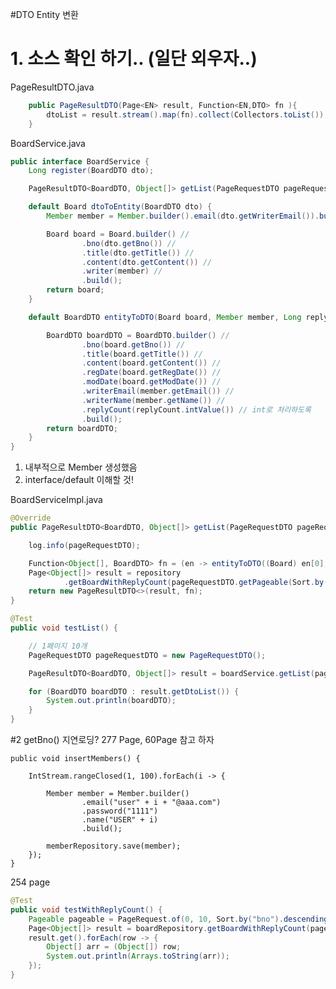 #DTO Entity 변환

# 1. 소스 확인 하기.. (일단 외우자..)
PageResultDTO.java
```java
    public PageResultDTO(Page<EN> result, Function<EN,DTO> fn ){
        dtoList = result.stream().map(fn).collect(Collectors.toList());       
    }
```
BoardService.java
```java
public interface BoardService {
	Long register(BoardDTO dto);

	PageResultDTO<BoardDTO, Object[]> getList(PageRequestDTO pageRequestDTO);

	default Board dtoToEntity(BoardDTO dto) {
		Member member = Member.builder().email(dto.getWriterEmail()).build();

		Board board = Board.builder() //
				.bno(dto.getBno()) //
				.title(dto.getTitle()) //
				.content(dto.getContent()) //
				.writer(member) //
				.build();
		return board;
	}

	default BoardDTO entityToDTO(Board board, Member member, Long replyCount) {

		BoardDTO boardDTO = BoardDTO.builder() //
				.bno(board.getBno()) //
				.title(board.getTitle()) //
				.content(board.getContent()) //
				.regDate(board.getRegDate()) //
				.modDate(board.getModDate()) //
				.writerEmail(member.getEmail()) //
				.writerName(member.getName()) //
				.replyCount(replyCount.intValue()) // int로 처리하도록
				.build();
		return boardDTO;
	}
}
```
1. 내부적으로 Member 생성했음
2. interface/default 이해할 것!

BoardServiceImpl.java
```java
@Override
public PageResultDTO<BoardDTO, Object[]> getList(PageRequestDTO pageRequestDTO) {

    log.info(pageRequestDTO);

    Function<Object[], BoardDTO> fn = (en -> entityToDTO((Board) en[0], (Member) en[1], (Long) en[2]));
    Page<Object[]> result = repository
            .getBoardWithReplyCount(pageRequestDTO.getPageable(Sort.by("bno").descending()));
    return new PageResultDTO<>(result, fn);
}
```

```java
@Test
public void testList() {

    // 1페이지 10개
    PageRequestDTO pageRequestDTO = new PageRequestDTO();

    PageResultDTO<BoardDTO, Object[]> result = boardService.getList(pageRequestDTO);

    for (BoardDTO boardDTO : result.getDtoList()) {
        System.out.println(boardDTO);
    }
}
```
#2 getBno() 지연로딩? 277 Page, 60Page 참고 하자

  


    
    
    public void insertMembers() {

        IntStream.rangeClosed(1, 100).forEach(i -> {

            Member member = Member.builder()
                    .email("user" + i + "@aaa.com")
                    .password("1111")
                    .name("USER" + i)
                    .build();

            memberRepository.save(member);
        });
    }

254 page
```java
@Test
public void testWithReplyCount() {
    Pageable pageable = PageRequest.of(0, 10, Sort.by("bno").descending());
    Page<Object[]> result = boardRepository.getBoardWithReplyCount(pageable);
    result.get().forEach(row -> {
        Object[] arr = (Object[]) row;
        System.out.println(Arrays.toString(arr));
    });
}
```    


